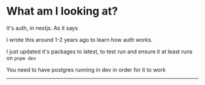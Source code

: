 # What am I looking at?

It's auth, in nestjs. As it says

I wrote this around 1-2 years ago to learn how auth works.

I just updated it's packages to latest, to test run and ensure it at least runs on `pnpm dev`

You need to have postgres running in dev in order for it to work

---
